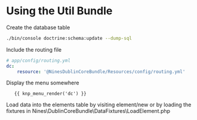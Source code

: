 Using the Util Bundle
=====================

Create the database table

```bash
./bin/console doctrine:schema:update --dump-sql
```

Include the routing file

```yaml
# app/config/routing.yml
dc:
    resource: '@NinesDublinCoreBundle/Resources/config/routing.yml'
```

Display the menu somewhere

```twig
   {{ knp_menu_render('dc') }}
```

Load data into the elements table by visiting element/new or
by loading the fixtures in Nines\DublinCoreBundle\DataFixtures\LoadElement.php

